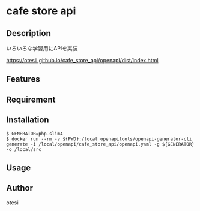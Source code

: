 # cafe store api
## Description
いろいろな学習用にAPIを実装

https://otesii.github.io/cafe_store_api/openapi/dist/index.html

## Features

## Requirement

## Installation
```
$ GENERATOR=php-slim4
$ docker run --rm -v ${PWD}:/local openapitools/openapi-generator-cli generate -i /local/openapi/cafe_store_api/openapi.yaml -g ${GENERATOR} -o /local/src
```

## Usage

## Author
otesii
